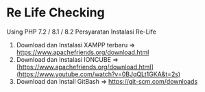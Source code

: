 # Re Life Checking
Using PHP 7.2 / 8.1 / 8.2
Persyaratan Instalasi Re-Life

1. Download dan Instalasi XAMPP terbaru => https://www.apachefriends.org/download.html
2. Download dan Instalasi IONCUBE => [https://www.apachefriends.org/download.html](https://www.youtube.com/watch?v=0BJqQLt1GKA&t=2s)
3. Download dan Install GitBash => https://git-scm.com/downloads 
